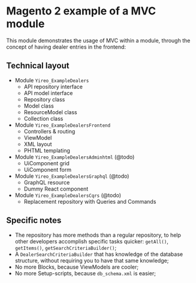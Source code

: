 # Magento 2 example of a MVC module
This module demonstrates the usage of MVC within a module, through the concept of having dealer entries in the frontend:

## Technical layout
- Module `Yireo_ExampleDealers`
    - API repository interface
    - API model interface
    - Repository class
    - Model class
    - ResourceModel class
    - Collection class
- Module `Yireo_ExampleDealersFrontend`
    - Controllers & routing
    - ViewModel
    - XML layout
    - PHTML templating
- Module `Yireo_ExampleDealersAdminhtml` (@todo)
    - UiComponent grid
    - UiComponent form
- Module `Yireo_ExampleDealersGraphql` (@todo)
    - GraphQL resource
    - Dummy React component
- Module `Yireo_ExampleDealersCqrs` (@todo)
    - Replacement repository with Queries and Commands
    
## Specific notes
- The repository has more methods than a regular repository, to help other developers accomplish specific tasks quicker: `getAll()`, `getItems()`, `getSearchCriteriaBuilder()`;
- A `DealerSearchCriteriaBuilder` that has knowledge of the database structure, without requiring you to have that same knowledge;
- No more Blocks, because ViewModels are cooler;
- No more Setup-scripts, because `db_schema.xml` is easier;

